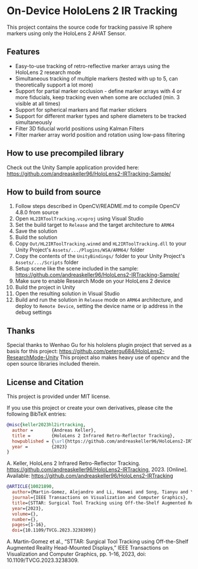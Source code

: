 # On-Device HoloLens 2 IR Tracking

This project contains the source code for tracking passive IR sphere markers using only the HoloLens 2 AHAT Sensor.


## Features
* Easy-to-use tracking of retro-reflective marker arrays using the HoloLens 2 research mode
* Simultaneous tracking of multiple markers (tested with up to 5, can theoretically support a lot more)
* Support for partial marker occlusion - define marker arrays with 4 or more fiducials, keep tracking even when some are occluded (min. 3 visible at all times)
* Support for spherical markers and flat marker stickers
* Support for different marker types and sphere diameters to be tracked simultaneously
* Filter 3D fiducial world positions using Kalman Filters
* Filter marker array world position and rotation using low-pass filtering


## How to use precompiled library
Check out the Unity Sample application provided here: https://github.com/andreaskeller96/HoloLens2-IRTracking-Sample/


## How to build from source
1. Follow steps described in OpenCV/README.md to compile OpenCV 4.8.0 from source
2. Open ```HL2IRToolTracking.vcxproj``` using Visual Studio
3. Set the build target to ```Release``` and the target architecture to ```ARM64```
4. Save the solution
5. Build the solution
6. Copy ```Out/HL2IRToolTracking.winmd``` and ```HL2IRToolTracking.dll``` to your Unity Project's ```Assets/.../Plugins/WSA/ARM64/``` folder
7. Copy the contents of the ```UnityBindings/``` folder to your Unity Project's ```Assets/.../Scripts``` folder
8. Setup scene like the scene included in the sample: https://github.com/andreaskeller96/HoloLens2-IRTracking-Sample/
9. Make sure to enable Research Mode on your HoloLens 2 device
10. Build the project in Unity
11. Open the resulting solution in Visual Studio
12. Build and run the solution in ```Release``` mode on ```ARM64``` architecture, and deploy to ```Remote Device```, setting the device name or ip address in the debug settings


## Thanks
Special thanks to Wenhao Gu for his hololens plugin project that served as a basis for this project: https://github.com/petergu684/HoloLens2-ResearchMode-Unity
This project also makes heavy use of opencv and the open source libraries included therein.


## License and Citation

This project is provided under MIT license.

If you use this project or create your own derivatives, please cite the following BibTeX entries:

```BibTeX
@misc{keller2023hl2irtracking,
  author =       {Andreas Keller},
  title =        {HoloLens 2 Infrared Retro-Reflector Tracking},
  howpublished = {\url{https://github.com/andreaskeller96/HoloLens2-IRTracking}},
  year =         {2023}
}
```
A. Keller, HoloLens 2 Infrared Retro-Reflector Tracking. https://github.com/andreaskeller96/HoloLens2-IRTracking, 2023. [Online]. Available: https://github.com/andreaskeller96/HoloLens2-IRTracking

```bibtex
@ARTICLE{10021890,
  author={Martin-Gomez, Alejandro and Li, Haowei and Song, Tianyu and Yang, Sheng and Wang, Guangzhi and Ding, Hui and Navab, Nassir and Zhao, Zhe and Armand, Mehran},
  journal={IEEE Transactions on Visualization and Computer Graphics}, 
  title={STTAR: Surgical Tool Tracking using Off-the-Shelf Augmented Reality Head-Mounted Displays}, 
  year={2023},
  volume={},
  number={},
  pages={1-16},
  doi={10.1109/TVCG.2023.3238309}}

```
A. Martin-Gomez et al., “STTAR: Surgical Tool Tracking using Off-the-Shelf Augmented Reality Head-Mounted Displays,” IEEE Transactions on Visualization and Computer Graphics, pp. 1–16, 2023, doi: 10.1109/TVCG.2023.3238309.
